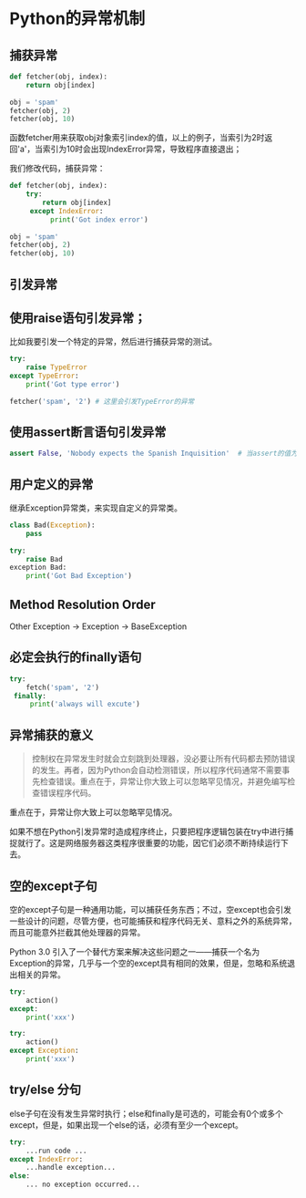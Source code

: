 # Python的异常机制

## 捕获异常

```python
def fetcher(obj, index):
    return obj[index]
  
obj = 'spam'
fetcher(obj, 2)
fetcher(obj, 10)
```

函数fetcher用来获取obj对象索引index的值，以上的例子，当索引为2时返回'a'，当索引为10时会出现IndexError异常，导致程序直接退出；

我们修改代码，捕获异常：

```python
def fetcher(obj, index):
    try:
        return obj[index]
     except IndexError: 
          print('Got index error')
  
obj = 'spam'
fetcher(obj, 2)
fetcher(obj, 10)
```

## 引发异常

## 使用raise语句引发异常；

比如我要引发一个特定的异常，然后进行捕获异常的测试。

```python
try:
    raise TypeError
except TypeError:
    print('Got type error')
    
fetcher('spam', '2') # 这里会引发TypeError的异常
```



## 使用assert断言语句引发异常

```python
assert False, 'Nobody expects the Spanish Inquisition'  # 当assert的值为负的时候，会触发后面的异常
```



## 用户定义的异常

继承Exception异常类，来实现自定义的异常类。


```python
class Bad(Exception):
    pass
    
try:
    raise Bad
exception Bad:
    print('Got Bad Exception')
```

##  Method Resolution Order

Other Exception -> Exception -> BaseException

## 必定会执行的finally语句

```python
try:
    fetch('spam', '2')
 finally:
     print('always will excute')
```

## 异常捕获的意义

> 控制权在异常发生时就会立刻跳到处理器，没必要让所有代码都去预防错误的发生。再者，因为Python会自动检测错误，所以程序代码通常不需要事先检查错误。重点在于，异常让你大致上可以忽略罕见情况，并避免编写检查错误程序代码。

重点在于，异常让你大致上可以忽略罕见情况。

如果不想在Python引发异常时造成程序终止，只要把程序逻辑包装在try中进行捕捉就行了。这是网络服务器这类程序很重要的功能，因它们必须不断持续运行下去。

## 空的except子句

空的except子句是一种通用功能，可以捕获任务东西；不过，空except也会引发一些设计的问题，尽管方便，也可能捕获和程序代码无关、意料之外的系统异常，而且可能意外拦截其他处理器的异常。

Python 3.0 引入了一个替代方案来解决这些问题之一——捕获一个名为Exception的异常，几乎与一个空的except具有相同的效果，但是，忽略和系统退出相关的异常。

```python
try:
    action()
except:
    print('xxx')

try:
    action()
except Exception:
    print('xxx')
```



## try/else 分句

else子句在没有发生异常时执行；else和finally是可选的，可能会有0个或多个except，但是，如果出现一个else的话，必须有至少一个except。

```python
try:
    ...run code ...
except IndexError:
    ...handle exception...
else:
    ... no exception occurred...
```

